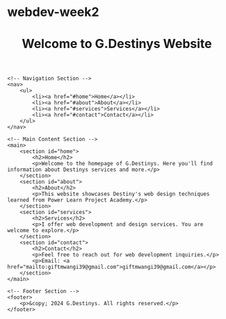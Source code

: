 # webdev-week2
<!DOCTYPE html>
<html lang="en">
<head>
    <meta charset="UTF-8">
    <meta name="viewport" content="width=device-width, initial-scale=1.0">
    <title>NFVIC Website</title>
    
</head>
<body>
    <!-- Header Section -->
    <header>
        <h1>Welcome to G.Destinys Website</h1>
    </header>

    <!-- Navigation Section -->
    <nav>
        <ul>
            <li><a href="#home">Home</a></li>
            <li><a href="#about">About</a></li>
            <li><a href="#services">Services</a></li>
            <li><a href="#contact">Contact</a></li>
        </ul>
    </nav>

    <!-- Main Content Section -->
    <main>
        <section id="home">
            <h2>Home</h2>
            <p>Welcome to the homepage of G.Destinys. Here you'll find information about Destinys services and more.</p>
        </section>
        <section id="about">
            <h2>About</h2>
            <p>This website showcases Destiny's web design techniques learned from Power Learn Project Academy.</p>
        </section>
        <section id="services">
            <h2>Services</h2>
            <p>I offer web development and design services. You are welcome to explore.</p>
        </section>
        <section id="contact">
            <h2>Contact</h2>
            <p>Feel free to reach out for web development inquiries.</p>
            <p>Email: <a href="mailto:giftmwangi39@gmail.com">giftmwangi39@gmail.com</a></p>
        </section>
    </main>

    <!-- Footer Section -->
    <footer>
        <p>&copy; 2024 G.Destinys. All rights reserved.</p>
    </footer>
</body>
</html>
